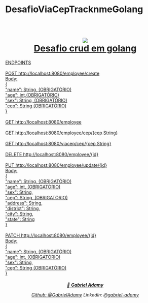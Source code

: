 # DesafioViaCepTracknmeGolang
<h1 align="center">
  <br>
    <a href="https://github.com/GabrielAdamy/DesafioViaCepTracknmeGolang"><img src="https://media-exp1.licdn.com/dms/image/C4E0BAQFrhiNubVpL_A/company-logo_200_200/0/1635518084901?e=2147483647&v=beta&t=YqhegBy3yBJsH4_0Q-odEiInleCGhYlgDZrg21tYWis"</a>
  <br>
  Desafio crud em golang 
  <br>
</h1>

<p align="left">
   <p>
   ENDPOINTS
   <br>
   <br>
POST
http://localhost:8080/employee/create
<br>
Body: <br> { <br>"name": String, (OBRIGATÓRIO) <br>"age": int,(OBRIGATÓRIO) <br>"sex": String, (OBRIGATÓRIO) <br>"cep": String (OBRIGATÓRIO)<br> }
<br>
<br>
GET
http://localhost:8080/employee
<br>
<br>
GET
http://localhost:8080/employee/cep/{cep String}
<br>
<br>
GET
http://localhost:8080/viacep/cep/{cep String}
<br>
<br>
DELETE
http://localhost:8080/employee/{id}
<br>
<br>
PUT
http://localhost:8080/employee/update/{id}
<br>
Body: <br>{ <br> "name": String, (OBRIGATÓRIO) <br> "age": int, (OBRIGATÓRIO) <br> "sex": String, <br> "cep": String, (OBRIGATÓRIO) <br> "address": String, <br> "district": String, <br> "city": String, <br>"state": String  <br>}
<br>
<br>
PATCH
http://localhost:8080/employee/{id}
<br>
Body:<br> { <br>"name": String, (OBRIGATÓRIO) <br>"age": int, (OBRIGATÓRIO) <br>"sex": String, <br>"cep": String (OBRIGATÓRIO)<br> }</p>
</p>

<h6 align="center">

  👤 **Gabriel Adamy**

Github:   [@GabrielAdamy](https://github.com/GabrielAdamy)
LinkedIn: [@gabriel-adamy](https://www.linkedin.com/in/gabriel-adamy) 
</h6>
